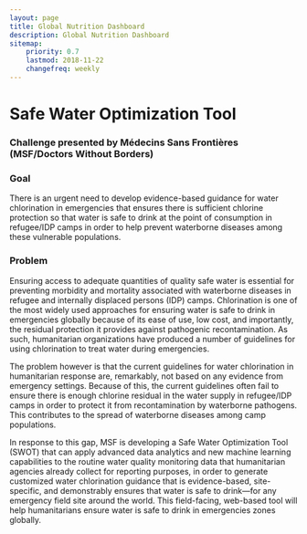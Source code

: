 ```yaml
---
layout: page
title: Global Nutrition Dashboard
description: Global Nutrition Dashboard
sitemap:
    priority: 0.7
    lastmod: 2018-11-22
    changefreq: weekly
---
```

# Safe Water Optimization Tool

### Challenge presented by Médecins Sans Frontières (MSF/Doctors Without Borders)

### Goal

There is an urgent need to develop evidence-based guidance for water chlorination in emergencies that ensures there is sufficient chlorine protection so that water is safe to drink at the point of consumption in refugee/IDP camps in order to help prevent waterborne diseases among these vulnerable populations.

### Problem

Ensuring access to adequate quantities of quality safe water is essential for preventing morbidity and mortality associated with waterborne diseases in refugee and internally displaced persons (IDP) camps. Chlorination is one of the most widely used approaches for ensuring water is safe to drink in emergencies globally because of its ease of use, low cost, and importantly, the residual protection it provides against pathogenic recontamination. As such, humanitarian organizations have produced a number of guidelines for using chlorination to treat water during emergencies. 

The problem however is that the current guidelines for water chlorination in humanitarian response are, remarkably, not based on any evidence from emergency settings. Because of this, the current guidelines often fail to ensure there is enough chlorine residual in the water supply in refugee/IDP camps in order to protect it from recontamination by waterborne pathogens. This contributes to the spread of waterborne diseases among camp populations. 

In response to this gap, MSF is developing a Safe Water Optimization Tool (SWOT) that can apply advanced data analytics and new machine learning capabilities to the routine water quality monitoring data that humanitarian agencies already collect for reporting purposes, in order to generate customized water chlorination guidance that is evidence-based, site-specific, and demonstrably ensures that water is safe to drink—for any emergency field site around the world. This field-facing, web-based tool will help humanitarians ensure water is safe to drink in emergencies zones globally.
